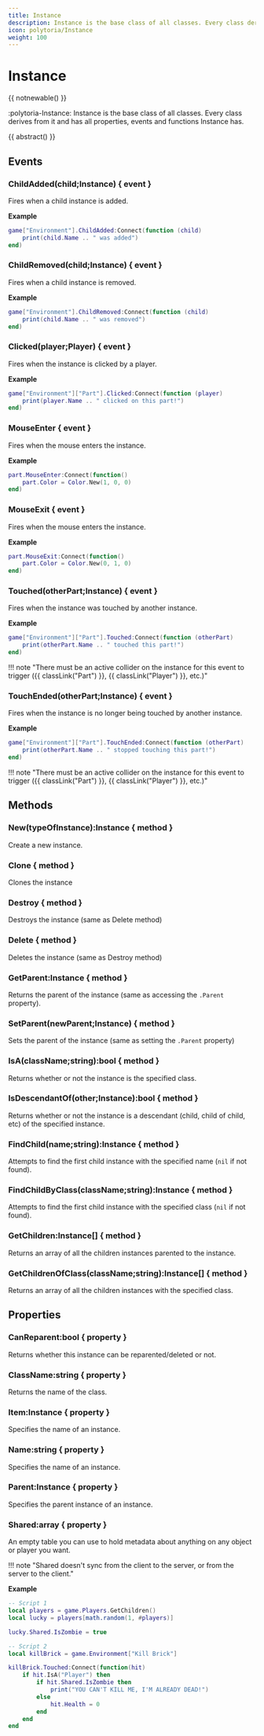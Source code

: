 ```yaml
---
title: Instance
description: Instance is the base class of all classes. Every class derives from it and has all properties, events and functions Instance has.
icon: polytoria/Instance
weight: 100
---
```


# Instance

{{ notnewable() }}

:polytoria-Instance: Instance is the base class of all classes. Every class derives from it and has all properties, events and functions Instance has.

{{ abstract() }}

## Events

### ChildAdded(child;Instance) { event }

Fires when a child instance is added.

**Example**

```lua
game["Environment"].ChildAdded:Connect(function (child)
    print(child.Name .. " was added")
end)
```

### ChildRemoved(child;Instance) { event }

Fires when a child instance is removed.

**Example**

```lua
game["Environment"].ChildRemoved:Connect(function (child)
    print(child.Name .. " was removed")
end)
```

### Clicked(player;Player) { event }

Fires when the instance is clicked by a player.

**Example**

```lua
game["Environment"]["Part"].Clicked:Connect(function (player)
    print(player.Name .. " clicked on this part!")
end)
```

### MouseEnter { event }

Fires when the mouse enters the instance.

**Example**

```lua
part.MouseEnter:Connect(function()
    part.Color = Color.New(1, 0, 0)
end)
```

### MouseExit { event }

Fires when the mouse enters the instance.

**Example**

```lua
part.MouseExit:Connect(function()
    part.Color = Color.New(0, 1, 0)
end)
```

### Touched(otherPart;Instance) { event }

Fires when the instance was touched by another instance.

**Example**

```lua
game["Environment"]["Part"].Touched:Connect(function (otherPart)
    print(otherPart.Name .. " touched this part!")
end)
```

<div data-search-exclude markdown>
!!! note "There must be an active collider on the instance for this event to trigger ({{ classLink("Part") }}, {{ classLink("Player") }}, etc.)"
</div>

### TouchEnded(otherPart;Instance) { event }

Fires when the instance is no longer being touched by another instance.

**Example**

```lua
game["Environment"]["Part"].TouchEnded:Connect(function (otherPart)
    print(otherPart.Name .. " stopped touching this part!")
end)
```

<div data-search-exclude markdown>
!!! note "There must be an active collider on the instance for this event to trigger ({{ classLink("Part") }}, {{ classLink("Player") }}, etc.)"
</div>

## Methods

### New(typeOfInstance):Instance { method }

Create a new instance.

### Clone { method }

Clones the instance

### Destroy { method }

Destroys the instance (same as Delete method)

### Delete { method }

Deletes the instance (same as Destroy method)

### GetParent:Instance { method }

Returns the parent of the instance (same as accessing the `.Parent` property).

### SetParent(newParent;Instance) { method }

Sets the parent of the instance (same as setting the `.Parent` property)

### IsA(className;string):bool { method }

Returns whether or not the instance is the specified class.

### IsDescendantOf(other;Instance):bool { method }

Returns whether or not the instance is a descendant (child, child of child, etc) of the specified instance.

### FindChild(name;string):Instance { method }

Attempts to find the first child instance with the specified name (`nil` if not found).

### FindChildByClass(className;string):Instance { method }

Attempts to find the first child instance with the specified class (`nil` if not found).

### GetChildren:Instance[] { method }

Returns an array of all the children instances parented to the instance.

### GetChildrenOfClass(className;string):Instance[] { method }

Returns an array of all the children instances with the specified class.

## Properties

### CanReparent:bool { property }

Returns whether this instance can be reparented/deleted or not.

### ClassName:string { property }

Returns the name of the class.

### Item:Instance { property }

Specifies the name of an instance.

### Name:string { property }

Specifies the name of an instance.

### Parent:Instance { property }

Specifies the parent instance of an instance.

### Shared:array { property }

An empty table you can use to hold metadata about anything on any object or player you want.

<div data-search-exclude markdown>
!!! note "Shared doesn't sync from the client to the server, or from the server to the client."
</div>

**Example**

```lua
-- Script 1
local players = game.Players.GetChildren()
local lucky = players[math.random(1, #players)]

lucky.Shared.IsZombie = true
```

```lua
-- Script 2
local killBrick = game.Environment["Kill Brick"]

killBrick.Touched:Connect(function(hit)
    if hit.IsA("Player") then
        if hit.Shared.IsZombie then
            print("YOU CAN'T KILL ME, I'M ALREADY DEAD!")
        else
            hit.Health = 0
        end
    end
end
```
